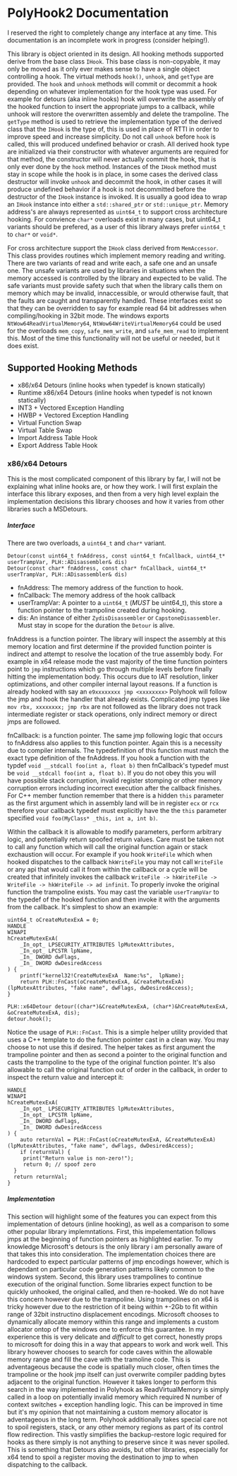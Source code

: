 # PolyHook2 Documentation
I reserved the right to completely change any interface at any time. This documentation is an incomplete work in progress (consider helping!).

This library is object oriented in its design. All hooking methods supported derive from the base class ```IHook```. This base class is non-copyable, it may only be moved as it only ever makes sense to have a single object controlling a hook. The virtual methods ```hook()```, ```unhook```, and ```getType``` are provided. The ```hook``` and ```unhook``` methods will commit or decommit a hook depending on whatever implementation for the hook type was used. For example for detours (aka inline hooks) hook will overwrite the assembly of the hooked function to insert the appropriate jumps to a callback, while unhook will restore the overwritten assembly and delete the trampoline. The ```getType``` method is used to retrieve the implementation type of the derived class that the ```IHook``` is the type of, this is used in place of RTTI in order to improve speed and increase simplicity. Do not call ```unhook``` before ```hook``` is called, this will produced undefined behavior or crash. All derived hook type are initialized via their constructor with whatever arguments are required for that method, the constructor will never actually commit the hook, that is only ever done by the ```hook``` method. Instances of the ```IHook``` method must stay in scope while the hook is in place, in some cases the derived class destructor will invoke ```unhook``` and decommit the hook, in other cases it will produce undefined behavior if a hook is not decommitted before the destructor of the ```IHook``` instance is invoked. It is usually a good idea to wrap an ```IHook``` instance into either a ```std::shared_ptr``` or ```std::unique_ptr```. Memory address's are always represented as ```uint64_t``` to support cross architecture hooking. For convience ```char*``` overloads exist in many cases, but uint64_t variants should be prefered, as a user of this library always prefer ```uint64_t``` to ```char*``` or ```void*```.

For cross architecture support the ```IHook``` class derived from ```MemAccessor```. This class provides routines which implement memory reading and writing. There are two variants of read and write each, a safe one and an unsafe one. The unsafe variants are used by libraries in situations when the memory accessed is controlled by the library and expected to be valid. The safe variants must provide safety such that when the library calls them on memory which may be invalid, innaccessible, or wrould otherwise fault, that the faults are caught and transparently handled. These interfaces exist so that they can be overridden to say for example read 64 bit addresses when compiling/hooking in 32bit mode. The windows exports ```NtWow64ReadVirtualMemory64```, ```NtWow64WriteVirtualMemory64``` could be used for the overloads ```mem_copy```, ```safe_mem_write```, and ```safe_mem_read``` to implement this. Most of the time this functionality will not be useful or needed, but it does exist.

## Supported Hooking Methods

* x86/x64 Detours (inline hooks when typedef is known statically)
* Runtime x86/x64 Detours (inline hooks when typedef is not known statically)
* INT3 + Vectored Exception Handling
* HWBP + Vectored Exception Handling
* Virtual Function Swap
* Virtual Table Swap
* Import Address Table Hook
* Export Address Table Hook

### x86/x64 Detours

This is the most complicated component of this library by far, I will not be explaining what inline hooks are, or how they work. I will first explain the interface this library exposes, and then from a very high level explain the implementation decisions this library chooses and how it varies from other libraries such a MSDetours. 

##### Interface

There are two overloads, a ```uint64_t``` and ```char*``` variant.
```
Detour(const uint64_t fnAddress, const uint64_t fnCallback, uint64_t* userTrampVar, PLH::ADisassembler& dis)
Detour(const char* fnAddress, const char* fnCallback, uint64_t* userTrampVar, PLH::ADisassembler& dis)
```

* fnAddress: The memory address of the function to hook.
* fnCallback: The memory address of the hook callback
* userTrampVar: A pointer to a ```uint64_t``` (_MUST_ be uint64_t), this store a function pointer to the trampoline created during hooking.
* dis: An instance of either ```ZydisDisassembler``` or ```CapstoneDisassembler```. Must stay in scope for the duration the ```Detour``` is alive.

fnAddress is a function pointer. The library will inspect the assembly at this memory location and first determine if the provided function pointer is indirect and attempt to resolve the location of the true assembly body. For example in x64 release mode the vast majority of the time function pointers point to ```jmp``` instructions which go through multiple levels before finally hitting the implementation body. This occurs due to IAT resolution, linker optimizations, and other compiler internal layout reasons. If a function is already hooked with say an ```e9xxxxxxxx jmp <xxxxxxxx>``` Polyhook will follow the jmp and hook the handler that already exists. Complicated jmp types like ```mov rbx, xxxxxxxx; jmp rbx``` are not followed as the library does not track intermediate register or stack operations, only indirect memory or direct jmps are followed.

fnCallback: is a function pointer. The same jmp following logic that occurs to fnAddress also applies to this function pointer. Again this is a necessity due to compiler internals. The typedefinition of this function must match the exact type definition of the fnAddress. If you hook a function with the typdef ```void __stdcall foo(int a, float b)``` then fnCallback's typedef must be ```void __stdcall foo(int a, float b)```. If you do not obey this you will have possible stack corruption, invalid register stomping or other memory corruption errors including incorrect execution after the callback finishes. For C++ member function remember that there is a hidden ```this``` parameter as the first argument which in assembly land will be in register ```ecx``` or ```rcx``` therefore your callback typedef must explicitly have the the ```this``` parameter specified ```void foo(MyClass* _this, int a, int b)```. 

Within the callback it is allowable to modify parameters, perform arbitrary logic, and potentially return spoofed return values. Care must be taken not to call any function which will call the original function again or stack exchaustion will occur. For example if you hook ```WriteFile``` which when hooked dispatches to the callback ```hkWriteFile``` you may not call ```WriteFile``` or any api that would call it from within the callback or a cycle will be created that infinitely invokes the callback ```WriteFile -> hkWriteFile -> WriteFile -> hkWriteFile -> ad infinit```. To properly invoke the original function the trampoline exists. You may cast the variable ```userTrampVar``` to the typedef of the hooked function and then invoke it with the arguments from the callback. It's simplest to show an example:

```
uint64_t oCreateMutexExA = 0;
HANDLE
WINAPI
hCreateMutexExA(
	_In_opt_ LPSECURITY_ATTRIBUTES lpMutexAttributes,
	_In_opt_ LPCSTR lpName,
	_In_ DWORD dwFlags,
	_In_ DWORD dwDesiredAccess
) {
	printf("kernel32!CreateMutexExA  Name:%s",  lpName);
	return PLH::FnCast(oCreateMutexExA, &CreateMutexExA)(lpMutexAttributes, "fake name", dwFlags, dwDesiredAccess);
}

PLH::x64Detour detour((char*)&CreateMutexExA, (char*)&hCreateMutexExA, &oCreateMutexExA, dis);
detour.hook();
```

Notice the usage of ```PLH::FnCast```. This is a simple helper utility provided that uses a C++ template to do the function pointer cast in a clean way. You may choose to not use this if desired. The helper takes as first argument the trampoline pointer and then as second a pointer to the original function and casts the trampoline to the type of the original function pointer. It's also allowable to call the original function out of order in the callback, in order to inspect the return value and intercept it:

```
HANDLE
WINAPI
hCreateMutexExA(
	_In_opt_ LPSECURITY_ATTRIBUTES lpMutexAttributes,
	_In_opt_ LPCSTR lpName,
	_In_ DWORD dwFlags,
	_In_ DWORD dwDesiredAccess
) {
	auto returnVal = PLH::FnCast(oCreateMutexExA, &CreateMutexExA)(lpMutexAttributes, "fake name", dwFlags, dwDesiredAccess);
	if (returnVal) {
     print("Return value is non-zero!");
     return 0; // spoof zero
  }
  return returnVal;
}
```

##### Implementation

This section will highlight some of the features you can expect from this implementation of detours (inline hooking), as well as a comparison to some other popular library implemntations. First, this impelementation follows jmps at the beginning of function pointers as highlighted earlier. To my knowledge Microsoft's detours is the only library i am personally aware of that takes this into consideration. The implementation choices there are hardcoded to expect particular patterns of jmp encodings however, which is dependant on particular code generation patterns likely common to the windows system. Second, this library uses trampolines to continue execution of the original function. Some libraries expect function to be quickly unhooked, the original called, and then re-hooked. We do not have this concern however due to the trampoline. Using trampolines on x64 is tricky however due to the restriction of it being within +-2Gb to fit within range of 32bit instructino displacement encodings. Microsoft chooses to dynamically allocate memory within this range and implements a custom allocator ontop of the windows one to enforce this guarantee. In my experience this is very delicate and _difficult_ to get correct, honestly props to microsoft for doing this in a way that appears to work and work well. This library however chooses to search for code caves within the allowable memory range and fill the cave with the tramoline code. This is adventageous because the code is spatially much closer, often times the trampoline or the hook jmp itself can just overwrite compiler padding bytes adjacent to the original function. However it takes longer to perform this search in the way implemented in Polyhook as ReadVirtualMemory is simply called in a loop on potentially invalid memory which required N number of context switches + exception handling logic. This can be improved in time but it's my opinion that not maintaining a custom memory allocator is adventageous in the long term. Polyhook additionally takes special care not to spoil registers, stack, or any other memory regions as part of its control flow redirection. This vastly simplifies the backup-restore logic required for hooks as there simply is not anything to preserve since it was never spoiled. This is something that Detours also avoids, but other libraries, especially for x64 tend to spoil a register moving the destination to jmp to when dispatching to the callback. 
